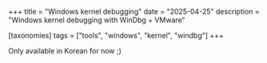 +++
title = "Windows kernel debugging"
date = "2025-04-25"
description = "Windows kernel debugging with WinDbg + VMware"

[taxonomies]
tags = ["tools", "windows", "kernel", "windbg"]
+++

Only available in Korean for now ;)